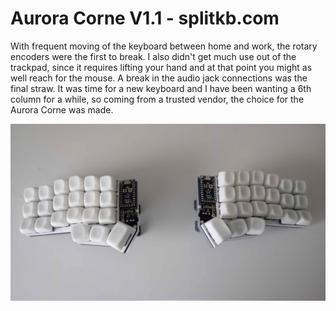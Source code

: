 # Aurora Corne V1.1 - splitkb.com
With frequent moving of the keyboard between home and work, the rotary encoders were the first to break. I also didn't get much use out of the trackpad, since it requires lifting your hand and at that point you might as well reach for the mouse. A break in the audio jack connections was the final straw. It was time for a new keyboard and I have been wanting a 6th column for a while, so coming from a trusted vendor, the choice for the Aurora Corne was made.

![Aurora Corne V1.1](docs/assets/aurora%20corne%20v1.1/cover.jpg)